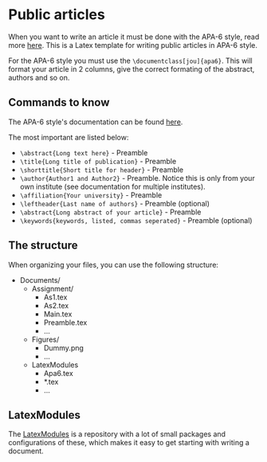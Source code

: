 # Public articles

When you want to write an article it must be done with the APA-6 style, read more [here](http://www.apastyle.org/).
This is a Latex template for writing public articles in APA-6 style.

For the APA-6 style you must use the ```\documentclass[jou]{apa6}```.
This will format your article in 2 columns, give the correct formating of the abstract, authors and so on.

## Commands to know
The APA-6 style's documentation can be found [here](http://www.ctan.org/pkg/apa6).

The most important are listed below:

* ```\abstract{Long text here}``` - Preamble
* ```\title{Long title of publication}``` - Preamble
* ```\shorttitle{Short title for header}``` - Preamble
* ```\author{Author1 and Author2}``` - Preamble. Notice this is only from your own institute (see documentation for multiple institutes).
* ```\affiliation{Your university}``` - Preamble
* ```\leftheader{Last name of authors}```  - Preamble (optional)
* ```\abstract{Long abstract of your article}``` - Preamble
* ```\keywords{keywords, listed, commas seperated}```  - Preamble (optional)

## The structure

When organizing your files, you can use the following structure:
+ Documents/
  + Assignment/
    - As1.tex
    - As2.tex
    - Main.tex
    - Preamble.tex
    - ...
  + Figures/
    - Dummy.png
    - ...
  + LatexModules
    - Apa6.tex
    - *.tex
    - ...

## LatexModules
The [LatexModules](https://github.com/Limro/LatexModules) is a repository with a lot of small packages and configurations of these, which makes it easy to get starting with writing a document.
